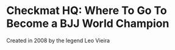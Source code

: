 <!DOCTYPE.html>
<html>
  <head>
  <title>Checkmat HQ</title>
  <style>
    <background="color:black;">A black background</background>
    <h1="color:gold;">A gold heading</h1>
    <p="color:white;">A white paragraph</p>
    <p
  </style>
  </head>
  <body>
    <h1>Checkmat HQ: Where To Go To Become a BJJ World Champion
    </h1>
    <p>Created in 2008 by the legend Leo Vieira</p>
  </body>
</html>

<!---
TheSkibidiSigma101/TheSkibidiSigma101 is a ✨ special ✨ repository because its `README.md` (this file) appears on your GitHub profile.
You can click the Preview link to take a look at your changes.
--->
